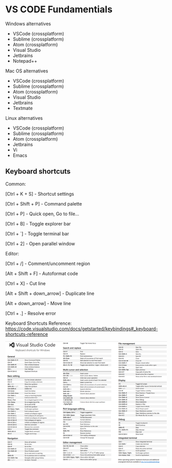 # VS CODE Fundamentials

Windows alternatives
- VSCode (crossplatform)
- Sublime (crossplatform)
- Atom (crossplatform)
- Visual Studio
- Jetbrains
- Notepad++

Mac OS alternatives
- VSCode (crossplatform)
- Sublime (crossplatform)
- Atom (crossplatform)
- Visual Studio
- Jetbrains
- Textmate

Linux alternatives
- VSCode (crossplatform)
- Sublime (crossplatform)
- Atom (crossplatform)
- Jetbrains
- Vi
- Emacs

## Keyboard shortcuts

Common:

[Ctrl + K + S] - Shortcut settings

[Ctrl + Shift + P] - Command palette

[Ctrl + P] - Quick open, Go to file...

[Ctrl + B] - Toggle explorer bar

[Ctrl + `] - Toggle terminal bar

[Ctrl + 2] - Open parallel window

Editor:

[Ctrl + /] - Comment/uncomment region

[Alt + Shift + F] - Autoformat code

[Ctrl + X] - Cut line

[Alt + Shift + down_arrow] - Duplicate line

[Alt + down_arrow] - Move line

[Ctrl + .] - Resolve error

Keyboard Shortcuts Reference: https://code.visualstudio.com/docs/getstarted/keybindings#_keyboard-shortcuts-reference


<p align="center">
  <img width="1000" src="https://github.com/rsaitov/Learning/blob/master/.net/lesja/net-developer-toolkit/VS%20Code%20Fundamentals/keyboard-shortcuts-windows.png" />
</p>
